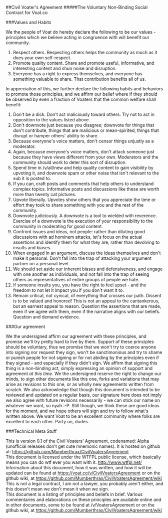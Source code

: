 ##Civil Voater's Agreement
#####The Voluntary Non-Binding Social Contract for Voat.co

###Values and Habits

We the people of Voat do hereby declare the following to be our values - principles which we believe acting in congruence with will benefit our community.

1. Respect others. Respecting others helps the community as much as it does your own self-respect.
2. Promote quality content. Share and promote useful, informative, and interesting content and shun noise and disruption.
3. Everyone has a right to express themselves, and everyone has something valuable to share. That contribution benefits all of us.

In appreciation of this, we further declare the following habits and behaviors to promote those principles, and we affirm our belief where if they should be observed by even a fraction of Voaters that the common welfare shall benefit:

1. Don't be a dick. Don't act maliciously toward others. Try not to act in opposition to the values listed above.
2. Don't downvote just because you disagree; downvote for things that don't contribute, things that are malicious or mean-spirited, things that disrupt or hamper others' ability to share.
3. Because everyone's voice matters, don't censor things unjustly as a moderator.
4. Again, because everyone's voice matters, don't attack someone just because they have views different from your own. Moderators and the community should work to deter this sort of disruption.
4. Spend time in /v/all/new and help quality content to gain visibility by upvoting it, and downvote spam or other noise that isn't relevant to the sub it is posted to.
5. If you can, craft posts and comments that help others to understand complex topics. Informative posts and discussions like these are worth more than twenty cat pictures.
6. Upvote liberally. Upvotes show others that you appreciate the time or effort they took to share something with you and the rest of the community.
7. Downvote judiciously. A downvote is a tool to wielded with reverence. Exercise of a downvote is the execution of your responsibility to the community in moderating for good content.
8. Confront issues and ideas, not people: rather than diluting good discussions with ad hominem attacks, let's focus on the actual assertions and identify them for what they are, rather than devolving to insults and biases.
9. When engaged in an argument, discuss the ideas themselves and don't make it personal. Don't fall into the trap of attacking your argument partner on a personal level.
10. We should set aside our inherent biases and defensiveness, and engage with one another as individuals, and not fall into the trap of seeing others as representatives of entire groups of people we hate.
11. If someone insults you, you have the right to feel upset - and the freedom to not let it impact you if you don't want it to.
12. Remain critical, not cynical, of everything that crosses our path. Dissent is to be valued and honored! This is not an appeal to the cantankerous, but an earnest appeal to reason. Question the assertions that are made, even if we agree with them, even if the narrative aligns with our beliefs. Question and demand evidence.


###Our agreement

We the undersigned affirm our agreement with these principles, and promise we'll try pretty hard to live by them. Support of these principles should be voluntary, thus we promise that we won't try to coerce anyone into signing nor request they sign, won't be sanctimonious and try to shame or punish people for not signing or for not abiding by the principles even if they signed - and especially if they didn't sign. We affirm that signing this thing is a non-binding act, simply expressing an opinion of support and agreement *at this time*. We the undersigned reserve the right to change our minds, to sign other documents like this one, forks and variations that may arise as revisions to this one, or as wholly new agreements written from scratch. We also acknowledge that though this document is intended to be reviewed and updated on a regular basis, our signature here does not imply we also agree with future revisions necessarily - we can stick our name on whatever we want, so nyah :-P. Still though, we think these are good ideas for the moment, and we hope others will sign and try to follow what's written above. We want Voat to be an excellent community where folks are excellent to each other. Party on, dudes.

###Technical Meta Stuff

This is version 0.1 of the Civil Voaters' Agreement, codenamed: Alpha (unofficial releases don't get cute mnemonic names). It is hosted on github at: https://github.com/Mumberthrax/CivilVoatersAgreement  
This document is licensed under the WTFPL public license, which basically means you can do wtf ever you want with it. http://www.wtfpl.net/  
Information about this document, how it was written, and how it will be updated can be found at https://voat.co/v/CivilVoatersAgreement or on the github wiki, at https://github.com/Mumberthrax/CivilVoatersAgreement/wiki  
This is not a legal contract, I am not a lawyer, you probably aren't either, and this doesn't mean we don't mean it when we sign.  
This document is a listing of principles and beliefs in brief. Various commentaries and elaborations on these principles are available online and in other documents, some to be found at /v/VoatersAgreement or on the github wiki, at https://github.com/Mumberthrax/CivilVoatersAgreement/wiki
